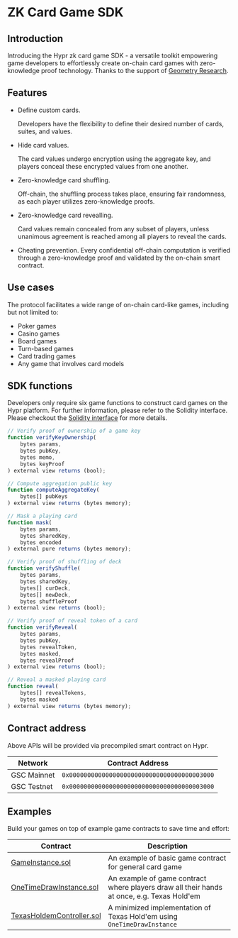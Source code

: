 # ZK Card Game SDK

## Introduction

Introducing the Hypr zk card game SDK - a versatile toolkit empowering game developers to effortlessly create on-chain card games with zero-knowledge proof technology. Thanks to the support of [Geometry Research](https://geometryresearch.xyz).

## Features

-   Define custom cards.

    Developers have the flexibility to define their desired number of cards, suites, and values.

-   Hide card values.

    The card values undergo encryption using the aggregate key, and players conceal these encrypted values from one another.

-   Zero-knowledge card shuffling.

    Off-chain, the shuffling process takes place, ensuring fair randomness, as each player utilizes zero-knowledge proofs.

-   Zero-knowledge card revealling.

    Card values remain concealed from any subset of players, unless unanimous agreement is reached among all players to reveal the cards.

-   Cheating prevention.
    Every confidential off-chain computation is verified through a zero-knowledge proof and validated by the on-chain smart contract.

## Use cases

The protocol facilitates a wide range of on-chain card-like games, including but not limited to:

-   Poker games
-   Casino games
-   Board games
-   Turn-based games
-   Card trading games
-   Any game that involves card models

## SDK functions

Developers only require six game functions to construct card games on the Hypr platform. For further information, please refer to the Solidity interface. Please checkout the [Solidity interface](https://github.com/HyprNetwork/zk-card-game-sdk/blob/main/interfaces/IMentalPoker.sol) for more details.

```js
// Verify proof of ownership of a game key
function verifyKeyOwnership(
    bytes params,
    bytes pubKey,
    bytes memo,
    bytes keyProof
) external view returns (bool);

// Compute aggregation public key
function computeAggregateKey(
    bytes[] pubKeys
) external view returns (bytes memory);

// Mask a playing card
function mask(
    bytes params,
    bytes sharedKey,
    bytes encoded
) external pure returns (bytes memory);

// Verify proof of shuffling of deck
function verifyShuffle(
    bytes params,
    bytes sharedKey,
    bytes[] curDeck,
    bytes[] newDeck,
    bytes shuffleProof
) external view returns (bool);

// Verify proof of reveal token of a card
function verifyReveal(
    bytes params,
    bytes pubKey,
    bytes revealToken,
    bytes masked,
    bytes revealProof
) external view returns (bool);

// Reveal a masked playing card
function reveal(
    bytes[] revealTokens,
    bytes masked
) external view returns (bytes memory);
```

## Contract address

Above APIs will be provided via precompiled smart contract on Hypr.

| Network     | Contract Address                             |
| ----------- | -------------------------------------------- |
| GSC Mainnet | `0x0000000000000000000000000000000000003000` |
| GSC Testnet | `0x0000000000000000000000000000000000003000` |

## Examples

Build your games on top of example game contracts to save time and effort:

| Contract                                                                                                                     | Description                                                                                |
| ---------------------------------------------------------------------------------------------------------------------------- | ------------------------------------------------------------------------------------------ |
| [GameInstance.sol](https://github.com/HyprNetwork/zk-card-game-sdk/blob/main/contracts/GameInstance.sol)                  | An example of basic game contract for general card game                                    |
| [OneTimeDrawInstance.sol](https://github.com/HyprNetwork/zk-card-game-sdk/blob/main/contracts/OneTimeDrawInstance.sol)    | An example of game contract where players draw all their hands at once, e.g. Texas Hold'em |
| [TexasHoldemController.sol](https://github.com/HyprNetwork/zk-card-game-sdk/blob/main/contracts/examples/TexasHoldemController.sol) | A minimized implementation of Texas Hold'em using `OneTimeDrawInstance`                    |
